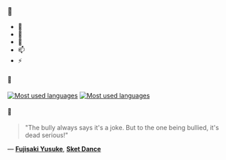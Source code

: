 ### 👋

- 🔭
- 🌱
- 💬
- 📫
- ⚡

#### 🧏

[![Most used languages](https://github-readme-stats-aynah.vercel.app/api/top-langs/?username=aynh&theme=solarized-dark&langs_count=6&layout=compact&hide_title=true)](https://github.com/anuraghazra/github-readme-stats#gh-dark-mode-only)
[![Most used languages](https://github-readme-stats-aynah.vercel.app/api/top-langs/?username=aynh&theme=solarized-light&langs_count=6&layout=compact&hide_title=true)](https://github.com/anuraghazra/github-readme-stats#gh-light-mode-only)

#### 💬

> "The bully always says it's a joke. But to the one being bullied, it's dead serious!"

&mdash; [**Fujisaki Yusuke**](https://myanimelist.net/character.php?q=Fujisaki%20Yusuke&cat=character), [**Sket Dance**](https://myanimelist.net/search/all?q=Sket%20Dance&cat=all)
